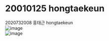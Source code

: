 # 20010125 hongtaekeun
2020732008 홍태근 hongtaekeun  
![image](https://github.com/user-attachments/assets/413d44e2-4fcf-4004-9410-4930cda5dae8)    
![image](https://github.com/user-attachments/assets/f57124a7-2fb0-4cca-b7d7-44149b886ca1)


 
